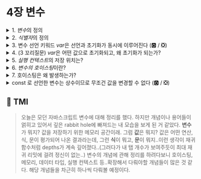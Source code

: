 # 4장 변수

<details>
<summary>1. <i>변수</i>의 정의</summary>

```
변수(variable)란 값을 저장하기 위해 할당된 메모리 공간
```

</details>

<details>
   
<summary>2. <i>식별자</i>의 정의</summary>

```
식별자(identifier)란 변수를 구분하기 위해 붙인 이름
```

</details>

<details>
<summary>3. 변수 선언 키워드 <i>var</i>은 선언과 초기화가 동시에 이루어진다 (🅾️ / ❎)</summary>

```
🅾️
var 키워드로 선언된 변수는 자바스크립트 엔진에 의해서 선언과 동시에 암묵적으로 undefined값으로 초기화됩니다.
```

</details>

<details>
<summary>4. (3 꼬리질문) <i>var</i>은 어떤 값으로 초기화되고, 왜 초기화가 되는가?</summary>

```
var은 선언 시에 암묵적으로 undefined라는 값으로 할당된다.
이는 애플리케이션이 이전에 해당 변수로 선언했던 값인 쓰레기 값을 참조하는 에러를 막기 위해서입니다.
이는 자바스크립트가 이전에 가비지 컬렉트하던 방식과 밀접합니다. 자바스크립트에서는 메모리를 회수하기 위해 가비지 컬렉터는 더 이상 참조되지 않는 변수에 할당되었던 메모리를 해제합니다. 이때 자바스크립트는 reference count를 체크해서 이 값이 0이 되었을 경우 메모리를 해제하지만, 체크에 오류가 발생하면 메모리 누수가 발생했습니다. 이러한 reference count 체크 오류를 방지하기 위해 변수 선언 시 undefined으로 초기화하여, 전에 해제를 실패했을 경우에도 쓰레기값을 참조하지 않도록 했습니다.

[자바스트립트 gc (자바스크립트 내부 동작)]()

```

</details>

<details>
<summary>5. <i>실행 컨텍스트</i>의 저장 위치는?</summary>

```
실행 컨텍스트는 스택에 저장됩니다.
```

</details>

<details>
<summary>6. <i>변수의 호이스팅</i>이란?</summary>

```
호이스팅은 함수 전체 혹은 변수의 선언부가 코드 최상단으로 끌어올려지는 것과 같은 효과가 발생하는 것입니다.
변수의 호이스팅은 선언부만 끌어올려지기 때문에, 선언과 동시에 암묵적으로 undefined값으로 초기화된 var 변술에 접근하면 undefined 값이, 초기화 이후에만 접근한 let과 const 로 선언된 변수는 TDZ(temporary-dead-zone)에 빠지게 되어 reference error가 발생합니다.
```

</details>

<details>
<summary>7. 호이스팅은 왜 발생하는가?</summary>

```
호이스팅이 발생하는 이유는 소스코드의 평가가 코드를 순서대로 한줄씩 읽어가는 런타임에 발생하기 이전에 이뤄지기 떄문입니다. 자바스크립트 엔진은 코드를 한줄씩 실행하기 전, 코드를 실행하기 위해 필요한 변수와 함수의 선언이 선언위치와 무관하게 제일 먼저 실행됩니다.
```

</details>

<details>
<summary>const 로 선언한 변수는 상수이므로 무조건 값을 변경할 수 없다 (🅾️ / ❎) </summary>

```
❎
const로 선언한 변수가 상수라고 하는 이유는, 할당을 초기화 시에 한번만 할 수 있기 때문입니다.
값을 변경할 수 있음의 유무는 'immutable/mutable value'과 관련이 있습니다.
즉, 원시 타입/ 참조타입이냐 값의 타입에 따라서 변경 가능성을 다룰 수 있는 것이고, const가 상수라는 것은 재할당 가능 여부에 관한 것입니다.
예를 들면,

const arr = [1,2,3];
arr.push('a');

위의 경우, arr의 배열은 초기화 시에 [1,2,3]에서 [1,2,3,'a'] 가 되어, 값이 변경되었습니다.
이는 배열이 mutable 데이터 타입이기 때문입니다. 하지만 변수 arr가 초기화 시에 가리키고 있는 메모리 공간 주소는 변하지 않았습니다.

반면, 아래와 같이 const로 선언한 변수를 다른 값으로 재할당하려는 경우 에러가 발생합니다.
이는 아예 다른 메모리 공간을 arr가 참조하도록 변경하려했기 때문입니다.

const arr = [1,2,3];
arr = [1,2,3];
```

</details>

## 💭 TMI

> 오늘은 모던 자바스크립트 변수에 대해 정리를 했다.
> 하지만 개념이나 용어들이 얽히고 있어서 깊은 rabbit hole에 빠져드는 내 모습을 보게 된 거 같았다.
> **변수**가 뭐지? 값을 저장하기 위한 메모리 공간이래. 그럼 **값**은 뭐지? 값은 어떤 연산, 식, 문이 평가되어 나온 결과라는데, 그런 **식**이 뭐고, **문**이 뭐지..이런 생각이 재귀함수처럼 depths가 계속 깊어졌다..(그러다가 내 탭 개수가 보여주듯이 최대 재귀 리밋에 걸려 정신이 없는..)
> 변수의 개념에 관해 정리를 하려다보니 호이스팅, 메모리, 데이터 타입, 실행 컨텍스트 등..확장해서 다뤄야할 개념들이 많은 것 같다. 해당 개념들을 차근히 하나씩 다뤄볼 예정이다.
